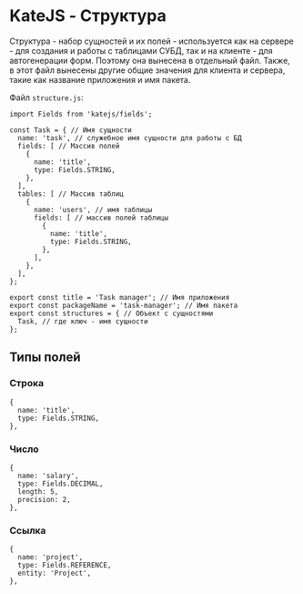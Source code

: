 # KateJS - Структура

Структура - набор сущностей и их полей - используется как на сервере - для создания
и работы с таблицами СУБД, так и на клиенте - для автогенерации форм.
Поэтому она вынесена в отдельный файл. Также, в этот файл вынесены
другие общие значения для клиента и сервера,
такие как название приложения и имя пакета.

Файл `structure.js`:
````
import Fields from 'katejs/fields';

const Task = { // Имя сущности
  name: 'task', // служебное имя сущности для работы с БД
  fields: [ // Массив полей
    {
      name: 'title',
      type: Fields.STRING,
    },
  ],
  tables: [ // Массив таблиц
    {
      name: 'users', // имя таблицы
      fields: [ // массив полей таблицы
        {
          name: 'title',
          type: Fields.STRING,
        },
      ],
    },
  ],
};

export const title = 'Task manager'; // Имя приложения
export const packageName = 'task-manager'; // Имя пакета
export const structures = { // Объект с сущностями
  Task, // где ключ - имя сущности
};
````

## Типы полей

### Строка

````
{
  name: 'title',
  type: Fields.STRING,
},
````

### Число

````
{
  name: 'salary',
  type: Fields.DECIMAL,
  length: 5,
  precision: 2,
},
````

### Ссылка

````
{
  name: 'project',
  type: Fields.REFERENCE,
  entity: 'Project',
},
````

